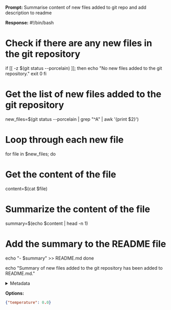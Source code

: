 **Prompt:**
Summarise content of new files added to git repo and add description to readme


**Response:**
#!/bin/bash

# Check if there are any new files in the git repository
if [[ -z $(git status --porcelain) ]]; then
  echo "No new files added to the git repository."
  exit 0
fi

# Get the list of new files added to the git repository
new_files=$(git status --porcelain | grep "^A" | awk '{print $2}')

# Loop through each new file
for file in $new_files; do
  # Get the content of the file
  content=$(cat $file)

  # Summarize the content of the file
  summary=$(echo $content | head -n 1)

  # Add the summary to the README file
  echo "- $summary" >> README.md
done

echo "Summary of new files added to the git repository has been added to README.md."

<details><summary>Metadata</summary>

- Duration: 5870 ms
- Datetime: 2023-07-26T07:29:55.231472
- Model: gpt-3.5-turbo-0613

</details>

**Options:**
```json
{"temperature": 0.0}
```

